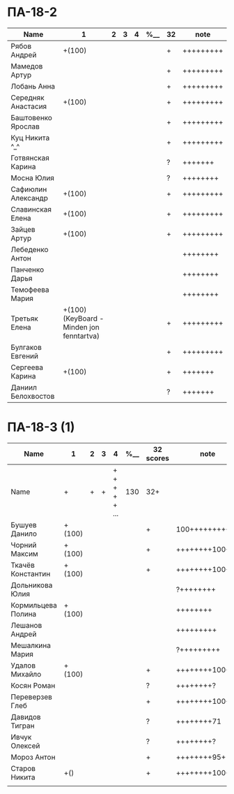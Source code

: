 <!---
https://docs.google.com/spreadsheets/d/1wAjBpfvJ7GdFSEBzvXM-5R_BZ8H6l2ZvvDeQ3bCa4JU/edit?usp=sharing_eip_dm&ts=6214ff89
https://github.com/orgs/dnu-dp-ua-applied-math/repositories
-->
<!---
	素晴らしい
	
	int -> (int -> int) = <fun>
	
	Great job ^-^
	Good job ^-^
	Well done!
	Excellent!
	Impressive *-*
	Magnificent!
	Great !!!
	Marvelous!!!
	Fantastic!!!
	Wonderful!!!
	Wondrous!!!
	AWESOME!!!
	Unbelievable!!!
	Craftable Minecraftable
	Brilliant!!!
	
	Thanks for your persistence and curiosity (=
	
	90 A
	82 B
	75 C
	64 D
	60 E
-->

# ПА-18-2
|Name|1|2|3|4|________%__________|32|note|
| --- | --- | --- | --- | --- | --- | --- | --- |
|Рябов Андрей			|+(100)||||			|+|+++++++++|
|Мамедов Артур			|||||			|+|+++++++++|				EnigmaMaster
|Лобань Анна			|||||			|+|+++++++++|				EnigmaMaster
|Середняк Анастасия		|+(100)||||			|+|+++++++++| ABS	https://github.com/dnu-dp-ua-applied-math/2021-2022_FTP_PA-18-2_18
|Баштовенко Ярослав		|||||			|+|+++++++++|
|Куц Никита	^_^			|||||			|+|+++++++++| ^_^
|Готвянская Карина		|||||			|?|+++++++|		????????????
|Мосна Юлия				|||||			|?|++++++++|		????????????
|Сафиюлин Александр		|+(100)||||			|+|+++++++++|				EnigmaMaster
|Славинская Елена		|+(100)||||			|+|+++++++++| Lena ^_^			https://github.com/dnu-dp-ua-applied-math/2021-2022_FTP_PA-18-2_19
|Зайцев Артур			|+(100)||||			|+|+++++++++|believefenix		https://github.com/dnu-dp-ua-applied-math/2021-2022_FTP_PA-18-2_06
|Лебеденко Антон		|||||			||++++++++|
|Панченко Дарья			|||||			||++++++++|
|Темофеева Мария		|||||			||++++++++|
|Третьяк Елена			|+(100)(KeyBoard - Minden jon fenntartva)||||			|+|+++++++++| Grace_Biz  - EnigmaMaster - Объяснить контекст и окно - почему только одно нужно
|Булгаков Евгений		|||||			|+|+++++++++| Bumblebee	- https://github.com/dnu-dp-ua-applied-math/2021-2022_FTP_PA-18-2_04/tree/LAB1
|Сергеева Карина		|+(100)||||			|+|+++++++|				EnigmaMaster
|Даниил Белохвостов		|||||			|?|+++++++|		????????????

# ПА-18-3 (1) 
|Name|1|2|3|4|________%__________|32 scores|note|
| --- | --- | --- | --- | --- | --- | --- | --- |
|Name		|+|+|+|+ + + + + ...|		130		|32+||
|Бушуев Данило		|+(100)||||			|+|100+++++++++++| - BDO - https://github.com/dnu-dp-ua-applied-math/2021-2022_FTP_PA-18-3_01/tree/lab1
|Чорний Максим		|+(100)||||			|+|++++++++100+|	polazaz - https://github.com/dnu-dp-ua-applied-math/2021-2022_FTP_PA-18-3_21/tree/Lab1
|Ткачёв	Константин	|+(100)||||			|+|++++++++100+|	trems - Сияние Кинг - https://github.com/dnu-dp-ua-applied-math/2021-2022_FTP_PA-18-3_18/tree/LAB1
|Дольникова Юлия	|||||				||?++++++++|
|Кормильцева Полина	|+(100)||||			||++++++++|			https://github.com/dnu-dp-ua-applied-math/2021-2022_FTP_PA-18-3_08/tree/pkormiltseva-lab-1
|Лешанов Андрей		|||||				||+++++++++|
|Мешалкина Мария	|||||				||?+++++++++|
|Удалов	Михайло		|+(100)||||			|+|++++++++100+|	https://github.com/dnu-dp-ua-applied-math/2021-2022_FTP_PA-18-3_19
|Косян Роман 		|||||				|?|++++++++?|		????????????
|Переверзев Глеб	|||||				|+|++++++++100+| GAP
|Давидов Тигран		|||||				|?|++++++++71|
|Ивчук Олексей		|||||				|?|++++++++?|		????????????
|Мороз Антон		|||||				|+|++++++++95+|
|Старов Никита		|+()||||			|+|++++++++100+| GS - GreenShark	
||

<!---
# ПА-18-3
|Name|1|2|3|4|________%__________|КР (max 30)|note(бали)|
| --- | --- | --- | --- | --- | --- | --- | --- |
|Name		|+|+|+|+ + + + + ...|		130		|30||
|Бушуев Данило			|||||		||100+++++++++++| - BDO

|Сафонов Микита			|||||		||74++++++++|
|Хоменко Ілья			|||||		||100?++++++++|
|Кривошапка Андрей		|||||		||75+++++++++|
|Кандаков Глеб			|||||		||75++++++++|
|Ткачов, Костянтин		|||||		||100++++++++| ???
|Михайлюк Саша			||||| 		||?|
|Мороз Антон 			|||||		||100+|
|Давидов Тигран			|||||		||?|
|Касьян Роман			|||||		||?|
|Опекаловська Дар’я		|||||		||?|
|Переверзєв Гліб		|||||		||100?|
|Удалов, Михайло		|||||		||100|
|Чорний, Максим			|||||		||100|
|Івчук, Олексій			|||||		||84|
|Никита, Кричевский		|||||		||64|
|Старов, Микита			|||||		||100?|
-->
